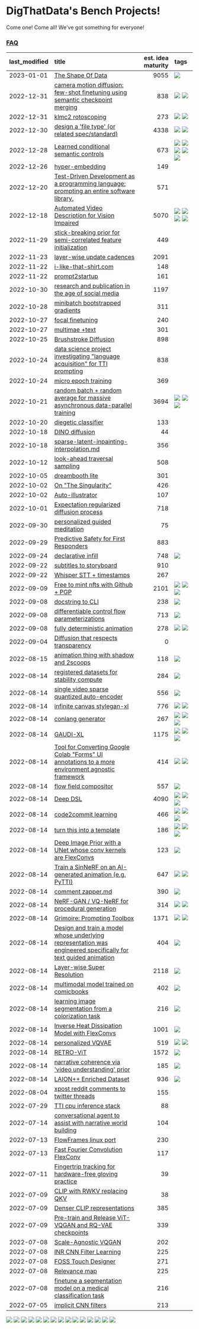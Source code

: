 # DigThatData's Bench Projects!

Come one! Come all! We've got something for everyone!

### [FAQ](https://github.com/dmarx/bench-warmers/blob/main/FAQ.md)

|last_modified|title|est. idea maturity|tags
|:---|:---|---:|:---|
|2023-01-01|[The Shape Of Data](the_shape_of_data.md)|9055|![](https://img.shields.io/badge/tag-publication-72fcc)|
|2022-12-31|[camera motion diffusion: few-shot finetuning using semantic checkpoint merging](residual_checkpoint_finetune_for_motion_transfer.md)|838|![](https://img.shields.io/badge/tag-animation-84f8cf) ![](https://img.shields.io/badge/tag-experimental-e2851f)|
|2022-12-31|[klmc2 rotoscoping](klmc2_rotoscoping.md)|273|![](https://img.shields.io/badge/tag-animation-84f8cf) ![](https://img.shields.io/badge/tag-tooling-473080)|
|2022-12-30|[design a 'file type' (or related spec/standard)](filetype-for-ai-art-and-animation.md)|4338|![](https://img.shields.io/badge/tag-animation-84f8cf) ![](https://img.shields.io/badge/tag-tooling-473080)|
|2022-12-28|[Learned conditional semantic controls](learned-conditional-semantic-controls.md)|673|![](https://img.shields.io/badge/tag-animation-84f8cf) ![](https://img.shields.io/badge/tag-colab-61717a) ![](https://img.shields.io/badge/tag-experimental-e2851f) ![](https://img.shields.io/badge/tag-prompting-a168f4) ![](https://img.shields.io/badge/tag-tooling-473080)|
|2022-12-26|[hyper-embedding](hyperembedding.md)|149||
|2022-12-20|[Test-Driven Development as a programming language: prompting an entire software library.](tdd_is_2_op.md)|571||
|2022-12-18|[Automated Video Description for Vision Impaired](automated-video-description.md)|5070|![](https://img.shields.io/badge/tag-accessibility-0fcaa) ![](https://img.shields.io/badge/tag-dataset-c5d714) ![](https://img.shields.io/badge/tag-foundation-4b9e32) ![](https://img.shields.io/badge/tag-publicgood-33b5de)|
|2022-11-29|[stick-breaking prior for semi-correlated feature initialization](stickbreaking-init.md)|449||
|2022-11-23|[layer-wise update cadences](layer-wise-update-cadences.md)|2091||
|2022-11-22|[i-like-that-shirt.com](ilikethatshirt.com.md)|148||
|2022-11-22|[prompt2startup](prompt2startup.md)|161||
|2022-10-30|[research and publication in the age of social media](research-and-social.md)|1197||
|2022-10-28|[minibatch bootstrapped gradients](minibatch-bootstrapped-gradients.md)|311||
|2022-10-27|[focal finetuning](focal_finetuning.md)|240||
|2022-10-27|[multimae +text](multimae_w_text.md)|301||
|2022-10-25|[Brushstroke Diffusion](brushstroke-diffusion.md)|898||
|2022-10-24|[data science project investigating "language acquisition" for TTI prompting](tti_language_aqcuisition.md)|838||
|2022-10-24|[micro epoch training](micro-epoch.md)|369||
|2022-10-21|[random batch + random average for massive asynchronous data-parallel training](async-evolutionary-ddp.md)|3694|![](https://img.shields.io/badge/tag-experimental-e2851f) ![](https://img.shields.io/badge/tag-foundation-4b9e32) ![](https://img.shields.io/badge/tag-tooling-473080)|
|2022-10-20|[diegetic classifier](diegetic-classifier.md)|133||
|2022-10-18|[DINO diffusion](DINO-diffusion.md)|44||
|2022-10-18|[sparse-latent-inpainting-interpolation.md](sparse-latent-inpainting-interpolation.md)|356||
|2022-10-12|[look-ahead traversal sampling](look-ahead-traversal-sampling.md)|508||
|2022-10-05|[dreambooth lite](dreambooth-lite.md)|301||
|2022-10-02|[On "The Singularity"](alternative-perspective-on-the-singularity.md)|426||
|2022-10-02|[Auto-illustrator](auto-illustrator.md)|107||
|2022-10-01|[Expectation regularized diffusion process](expectation-regularized-diffusion.md)|718||
|2022-09-30|[personalized guided meditation](personalized-guided-meditation.md)|75||
|2022-09-29|[Predictive Safety for First Responders](safety-officer.md)|883||
|2022-09-24|[declarative infill](declarative-infill.md)|748|![](https://img.shields.io/badge/tag-experimental-e2851f)|
|2022-09-22|[subtitles to storyboard](subtitles-to-storyboard.md)|910||
|2022-09-22|[Whisper STT + timestamps](whisper-stt-plus-timestamps.md)|267||
|2022-09-09|[Free to mint nfts with Github + PGP](free-to-mint-nfts_git_plus_pgp.md)|2101|![](https://img.shields.io/badge/tag-publicgood-33b5de) ![](https://img.shields.io/badge/tag-tooling-473080) ![](https://img.shields.io/badge/tag-wip-7ca620)|
|2022-09-08|[docstring to CLI](docstring-to-cli.md)|238|![](https://img.shields.io/badge/tag-tooling-473080)|
|2022-09-08|[differentiable control flow parameterizations](differentiable-control-flow-parameterizations.md)|713|![](https://img.shields.io/badge/tag-experimental-e2851f)|
|2022-09-08|[fully deterministic animation](fully-deterministic-animation.md)|278|![](https://img.shields.io/badge/tag-animation-84f8cf) ![](https://img.shields.io/badge/tag-experimental-e2851f)|
|2022-09-04|[Diffusion that respects transparency](diffusion-that-respects-transparency.md)|0||
|2022-08-15|[animation thing with shadow and 2scoops](shadow-and2scoops-animation-thing.md)|118|![](https://img.shields.io/badge/tag-animation-84f8cf)|
|2022-08-14|[registered datasets for stability compute](registered-datasets-for-sstability-compute.md)|284|![](https://img.shields.io/badge/tag-stability-6f4790)|
|2022-08-14|[single video sparse quantized auto-encoder](single_video_sparse_quantized_auto-encoder.md)|556|![](https://img.shields.io/badge/tag-animation-84f8cf)|
|2022-08-14|[infinite canvas stylegan-xl](infinite-canvas-stylegan-xl.md)|776|![](https://img.shields.io/badge/tag-animation-84f8cf) ![](https://img.shields.io/badge/tag-experimental-e2851f)|
|2022-08-14|[conlang generator](conlang_lm.md)|267|![](https://img.shields.io/badge/tag-carp-9bf4b7) ![](https://img.shields.io/badge/tag-dataset-c5d714) ![](https://img.shields.io/badge/tag-experimental-e2851f)|
|2022-08-14|[GAUDI-XL](gaudi-xl.md)|1175|![](https://img.shields.io/badge/tag-animation-84f8cf) ![](https://img.shields.io/badge/tag-experimental-e2851f) ![](https://img.shields.io/badge/tag-foundation-4b9e32)|
|2022-08-14|[Tool for Converting Google Colab "Forms" UI annotations to a more environment agnostic framework](colab-ui-converter.md)|414|![](https://img.shields.io/badge/tag-colab-61717a) ![](https://img.shields.io/badge/tag-tooling-473080)|
|2022-08-14|[flow field compositor](flow-field-compositor.md)|557|![](https://img.shields.io/badge/tag-tooling-473080)|
|2022-08-14|[Deep DSL](multistage-unsupervised-deep-DSL-learning-from-prompts-data.md)|4090|![](https://img.shields.io/badge/tag-experimental-e2851f) ![](https://img.shields.io/badge/tag-prompting-a168f4) ![](https://img.shields.io/badge/tag-tooling-473080)|
|2022-08-14|[code2commit learning](code2commit-learning.md)|466|![](https://img.shields.io/badge/tag-carp-9bf4b7) ![](https://img.shields.io/badge/tag-experimental-e2851f) ![](https://img.shields.io/badge/tag-foundation-4b9e32)|
|2022-08-14|[turn this into a template](benchwarmers-template.md)|186|![](https://img.shields.io/badge/tag-meta-25a9f1) ![](https://img.shields.io/badge/tag-tooling-473080) ![](https://img.shields.io/badge/tag-wip-7ca620)|
|2022-08-14|[Deep Image Prior with a UNet whose conv kernels are FlexConvs](FlexConv_DIP.md)|123|![](https://img.shields.io/badge/tag-experimental-e2851f)|
|2022-08-14|[Train a SinNeRF on an AI-generated animation (e.g. PyTTI)](train_a_SinNeRF_on_a_pytti_animation.md)|647|![](https://img.shields.io/badge/tag-animation-84f8cf) ![](https://img.shields.io/badge/tag-nerf-48e52e)|
|2022-08-14|[comment zapper.md](comment-zapper.md)|390|![](https://img.shields.io/badge/tag-tooling-473080)|
|2022-08-14|[NeRF-GAN / VQ-NeRF for procedural generation](nerf-gan.md)|314|![](https://img.shields.io/badge/tag-animation-84f8cf) ![](https://img.shields.io/badge/tag-nerf-48e52e)|
|2022-08-14|[Grimoire: Prompting Toolbox](grimoire.md)|1371|![](https://img.shields.io/badge/tag-prompting-a168f4) ![](https://img.shields.io/badge/tag-tooling-473080)|
|2022-08-14|[Design and train a model whose underlying representation was engineered specifically for text guided animation](image-model-designed-for-clip-guided-animation.md)|404|![](https://img.shields.io/badge/tag-animation-84f8cf)|
|2022-08-14|[Layer-wise Super Resolution](layerwise-and-objectwise-inpainting-and-super-resolution.md)|2118|![](https://img.shields.io/badge/tag-experimental-e2851f)|
|2022-08-14|[multimodal model trained on comicbooks](multimodal-model-trained-on-comicbooks.md)|402|![](https://img.shields.io/badge/tag-foundation-4b9e32)|
|2022-08-14|[learning image segmentation from a colorization task](learning_image_segmentation_from_a_colorization_task.md)|216|![](https://img.shields.io/badge/tag-experimental-e2851f)|
|2022-08-14|[Inverse Heat Dissipation Model with FlexConvs](IHDM_with_FlexConvs.md)|1001|![](https://img.shields.io/badge/tag-experimental-e2851f)|
|2022-08-14|[personalized VQVAE](personalized-vqvae.md)|519|![](https://img.shields.io/badge/tag-experimental-e2851f) ![](https://img.shields.io/badge/tag-tooling-473080)|
|2022-08-14|[RETRO-ViT](RETRO-ViT.md)|1572|![](https://img.shields.io/badge/tag-experimental-e2851f)|
|2022-08-14|[narrative coherence via 'video understanding' prior](narrative_coherence_via_video_understanding_prior.md)|185|![](https://img.shields.io/badge/tag-animation-84f8cf)|
|2022-08-14|[LAION++ Enriched Dataset](laion-plus-plus.md)|936|![](https://img.shields.io/badge/tag-dataset-c5d714)|
|2022-08-04|[xpost reddit comments to twitter threads](reddit2twitter.md)|155||
|2022-07-29|[TTI cpu inference stack](TTI-cpu-inference-stack.md)|88||
|2022-07-14|[conversational agent to assist with narrative world building](world-building-agent.md)|104||
|2022-07-13|[FlowFrames linux port](flowframes-linux-port.md)|230||
|2022-07-13|[Fast Fourier Convolution FlexConv](FFC-Flexconv.md)|117||
|2022-07-11|[Fingertrip tracking for hardware-free gloving practice](fingertrip_tracking_for_hardware_free_gloveing_practice.md)|39||
|2022-07-09|[CLIP with RWKV replacing QKV](RWKV-CLIP.md)|38||
|2022-07-09|[Denser CLIP representations](denser-CLIP.md)|385||
|2022-07-09|[Pre-train and Release ViT-VQGAN and RQ-VAE checkpoints](pretrained_vit-vqgan_checkpoints.md)|339||
|2022-07-08|[Scale-Agnostic VQGAN](scale-agnostic_VQGAN.md)|202||
|2022-07-08|[INR CNN Filter Learning](INR_CNN_filter_learning.md)|225||
|2022-07-08|[FOSS Touch Designer](FOSS_touch_designer.md)|271||
|2022-07-08|[Relevance map](Relevance_map.md)|225||
|2022-07-08|[finetune a segmentation model on a medical classification task](finetune_a_segmentation_model_on_a_medical_classification_task.md)|216||
|2022-07-05|[implicit CNN filters](implicit-cnn-filters.md)|213||

![](https://img.shields.io/badge/tag-dataset-c5d714) ![](https://img.shields.io/badge/tag-animation-84f8cf) ![](https://img.shields.io/badge/tag-carp-9bf4b7) ![](https://img.shields.io/badge/tag-stability-6f4790) ![](https://img.shields.io/badge/tag-tooling-473080) ![](https://img.shields.io/badge/tag-foundation-4b9e32) ![](https://img.shields.io/badge/tag-meta-25a9f1) ![](https://img.shields.io/badge/tag-publicgood-33b5de) ![](https://img.shields.io/badge/tag-prompting-a168f4) ![](https://img.shields.io/badge/tag-experimental-e2851f) ![](https://img.shields.io/badge/tag-publication-72fcc) ![](https://img.shields.io/badge/tag-accessibility-0fcaa) ![](https://img.shields.io/badge/tag-wip-7ca620) ![](https://img.shields.io/badge/tag-colab-61717a) ![](https://img.shields.io/badge/tag-nerf-48e52e)
